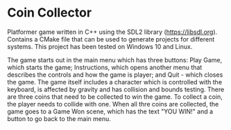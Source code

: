 # Coin Collector
Platformer game written in C++ using the SDL2 library (https://libsdl.org). Contains a CMake file that can be used to generate projects for different systems. This project has been tested on Windows 10 and Linux.

The game starts out in the main menu which has three buttons: Play Game, which starts the game; Instructions, which opens another menu that describes the controls and how the game is player; and Quit - which closes the game. The game itself includes a character which is controlled with the keyboard, is affected by gravity and has collision and bounds testing. There are three coins that need to be collected to win the game. To collect a coin, the player needs to collide with one. When all thre coins are collected, the game goes to a Game Won scene, which has the text "YOU WIN!" and a button to go back to the main menu.
